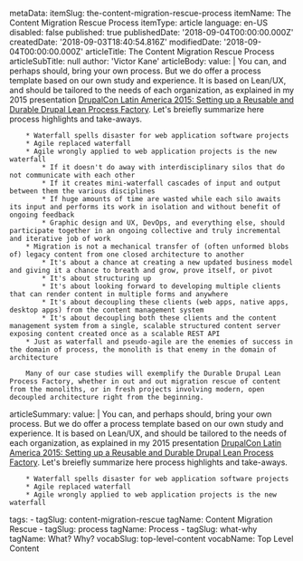 metaData:
    itemSlug: the-content-migration-rescue-process
    itemName: The Content Migration Rescue Process
    itemType: article
    language: en-US
    disabled: false
    published: true
    publishedDate: '2018-09-04T00:00:00.000Z'
    createdDate: '2018-09-03T18:40:54.816Z'
    modifiedDate: '2018-09-04T00:00:00.000Z'
articleTitle: The Content Migration Rescue Process
articleSubTitle: null
author: 'Victor Kane'
articleBody:
    value: |
        You can, and perhaps should, bring your own process. But we do offer a process template based on our own study and experience. It is based on Lean/UX, and should be tailored to the needs of each organization, as explained in my 2015 presentation [DrupalCon Latin America 2015: Setting up a Reusable and Durable Drupal Lean Process Factory](https://www.youtube.com/watch?v=bNbkBvtQ8Z0). Let's breiefly summarize here process highlights and take-aways.

        * Waterfall spells disaster for web application software projects
        * Agile replaced waterfall
        * Agile wrongly applied to web application projects is the new waterfall
            * If it doesn't do away with interdisciplinary silos that do not communicate with each other
            * If it creates mini-waterfall cascades of input and output between them the various disciplines
            * If huge amounts of time are wasted while each silo awaits its input and performs its work in isolation and without benefit of ongoing feedback
            * Graphic design and UX, DevOps, and everything else, should participate together in an ongoing collective and truly incremental and iterative job of work
        * Migration is not a mechanical transfer of (often unformed blobs of) legacy content from one closed architecture to another
            * It's about a chance at creating a new updated business model and giving it a chance to breath and grow, prove itself, or pivot
            * It's about structuring up
            * It's about looking forward to developing multiple clients that can render content in multiple forms and anywhere
            * It's about decoupling these clients (web apps, native apps, desktop apps) from the content management system
            * It's about decoupling both these clients and the content management system from a single, scalable structured content server exposing content created once as a scalable REST API
        * Just as waterfall and pseudo-agile are the enemies of success in the domain of process, the monolith is that enemy in the domain of architecture
        
        Many of our case studies will exemplify the Durable Drupal Lean Process Factory, whether in out and out migration rescue of content from the monoliths, or in fresh projects involving modern, open decoupled architecture right from the beginning. 
articleSummary:
    value: |
        You can, and perhaps should, bring your own process. But we do offer a process template based on our own study and experience. It is based on Lean/UX, and should be tailored to the needs of each organization, as explained in my 2015 presentation [DrupalCon Latin America 2015: Setting up a Reusable and Durable Drupal Lean Process Factory](https://www.youtube.com/watch?v=bNbkBvtQ8Z0). Let's breiefly summarize here process highlights and take-aways.

        * Waterfall spells disaster for web application software projects
        * Agile replaced waterfall
        * Agile wrongly applied to web application projects is the new waterfall
tags:
    - tagSlug: content-migration-rescue
      tagName: Content Migration Rescue
    - tagSlug: process
      tagName: Process
    - tagSlug: what-why
      tagName: What? Why?
      vocabSlug: top-level-content
      vocabName: Top Level Content

